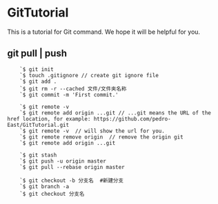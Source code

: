 # GitTutorial

This is a tutorial for Git command. We hope it will be helpful for you.

## git pull | push

        `$ git init
        `$ touch .gitignore // create git ignore file
        `$ git add .
        `$ git rm -r --cached 文件/文件夹名称
        `$ git commit -m 'First commit.'

        `$ git remote -v       
        `$ git remote add origin ...git // ...git means the URL of the href location, for example: https://github.com/pedro-East/GitTutorial.git
        `$ git remote -v  // will show the url for you.
        `$ git remote remove origin  // remove the origin git
        `$ git remote add origin ...git 
          
        `$ git stash
        `$ git push -u origin master
        `$ git pull --rebase origin master

        `$ git checkout -b 分支名  #新建分支
        `$ git branch -a
        `$ git checkout 分支名
